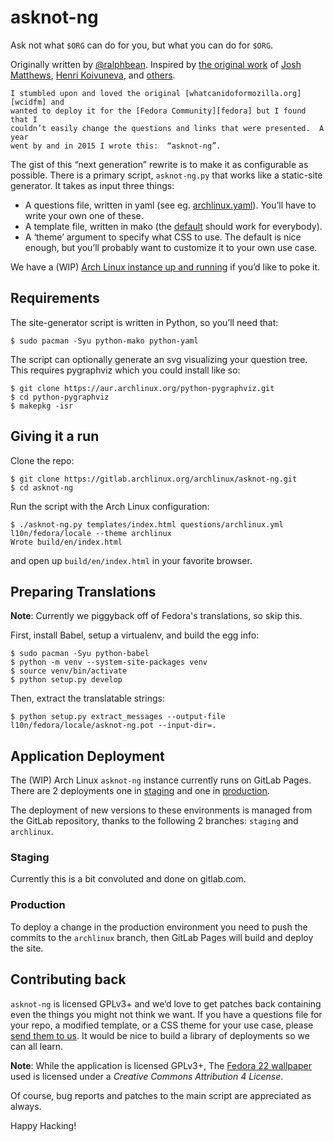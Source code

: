 # asknot-ng

Ask not what `$ORG` can do for you, but what you can do for `$ORG`.

Originally written by [@ralphbean][threebean].  Inspired by [the original
work][wcidfm] of [Josh Matthews][jdm], [Henri Koivuneva][wham], and
[others][asknot-contribs].

```
I stumbled upon and loved the original [whatcanidoformozilla.org][wcidfm] and
wanted to deploy it for the [Fedora Community][fedora] but I found that I
couldn’t easily change the questions and links that were presented.  A year
went by and in 2015 I wrote this:  “asknot-ng”.
```

The gist of this “next generation” rewrite is to make it as configurable as
possible.  There is a primary script, ``asknot-ng.py``
that works like a static-site generator.  It takes as input three things:

- A questions file, written in yaml (see eg.
  [archlinux.yaml][archlinux-questions]).  You’ll have to write your own one of
  these.
- A template file, written in mako (the [default][default-template] should work
  for everybody).
- A ‘theme’ argument to specify what CSS to use.  The default is nice enough,
  but you’ll probably want to customize it to your own use case.

We have a (WIP) [Arch Linux instance up and running][wcidfa] if you’d like to
poke it.

## Requirements

The site-generator script is written in Python, so you’ll need that:

    $ sudo pacman -Syu python-mako python-yaml

The script can optionally generate an svg visualizing your question tree.  This
requires pygraphviz which you could install like so:

    $ git clone https://aur.archlinux.org/python-pygraphviz.git
    $ cd python-pygraphviz
    $ makepkg -isr

## Giving it a run

Clone the repo:

    $ git clone https://gitlab.archlinux.org/archlinux/asknot-ng.git
    $ cd asknot-ng

Run the script with the Arch Linux configuration:

    $ ./asknot-ng.py templates/index.html questions/archlinux.yml l10n/fedora/locale --theme archlinux
    Wrote build/en/index.html

and open up `build/en/index.html` in your favorite browser.

## Preparing Translations

**Note**: Currently we piggyback off of Fedora's translations, so skip this.

First, install Babel, setup a virtualenv, and build the egg info:

    $ sudo pacman -Syu python-babel
    $ python -m venv --system-site-packages venv
    $ source venv/bin/activate
    $ python setup.py develop

Then, extract the translatable strings:

    $ python setup.py extract_messages --output-file l10n/fedora/locale/asknot-ng.pot --input-dir=.

## Application Deployment

The (WIP) Arch Linux ``asknot-ng`` instance currently runs on GitLab Pages.
There are 2 deployments one in [staging] and one in [production].

The deployment of new versions to these environments is managed from the GitLab
repository, thanks to the following 2 branches: ``staging`` and ``archlinux``.

### Staging

Currently this is a bit convoluted and done on gitlab.com.

### Production

To deploy a change in the production environment you need to push the commits
to the ``archlinux`` branch, then GitLab Pages will build and deploy the site.

## Contributing back

``asknot-ng`` is licensed GPLv3+ and we’d love to get patches back containing
even the things you might not think we want.  If you have a questions file for
your repo, a modified template, or a CSS theme for your use case, please [send
them to us][patches].  It would be nice to build a library of deployments so we
can all learn.

**Note**: While the application is licensed GPLv3+, The [Fedora 22
wallpaper](static/themes/archlinux/img/background.png) used is licensed under a
*Creative Commons Attribution 4 License*.

Of course, bug reports and patches to the main script are appreciated as
always.

Happy Hacking!

[threebean]: http://threebean.org
[fedora]: https://getfedora.org
[archlinux-questions]: https://gitlab.archlinux.org/archlinux/asknot-ng/-/blob/archlinux/questions/archlinux.yml
[default-template]: https://gitlab.archlinux.org/archlinux/asknot-ng/-/blob/archlinux/templates/index.html
[patches]: https://docs.gitlab.com/ee/user/project/merge_requests/creating_merge_requests.html
[wcidfm]: https://whatcanidoformozilla.org
[wcidfa]: https://whatcanidofor.archlinux.org
[jdm]: https://www.joshmatthews.net
[wham]: https://koivuneva.net/
[asknot-contribs]: https://github.com/jdm/asknot/contributors
[staging]: https://polyzen.gitlab.io/asknot-ng-staging
[production]: https://whatcanidofor.archlinux.org
